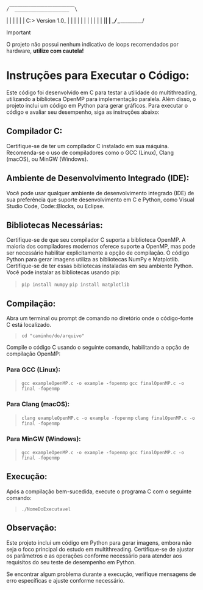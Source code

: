      ________________________
    /  ____________________  \
   |  |                    |  |
   |  | C:\> Version 1.0_  |  |
   |  |                    |  |
   |  |                    |  |
   |  |____________________|  |
    \________________________/
         \_____________/

> [!IMPORTANT]
> O projeto não possui nenhum indicativo de loops recomendados por hardware, **utilize com cautela!**

# Instruções para Executar o Código:

Este código foi desenvolvido em C para testar a utilidade do multithreading, utilizando a biblioteca OpenMP para implementação paralela. Além disso, o projeto inclui um código em Python para gerar gráficos. Para executar o código e avaliar seu desempenho, siga as instruções abaixo:

## Compilador C:

Certifique-se de ter um compilador C instalado em sua máquina. Recomenda-se o uso de compiladores como o GCC (Linux), Clang (macOS), ou MinGW (Windows).

## Ambiente de Desenvolvimento Integrado (IDE):

Você pode usar qualquer ambiente de desenvolvimento integrado (IDE) de sua preferência que suporte desenvolvimento em C e Python, como Visual Studio Code, Code::Blocks, ou Eclipse.

## Bibliotecas Necessárias:

Certifique-se de que seu compilador C suporta a biblioteca OpenMP. A maioria dos compiladores modernos oferece suporte a OpenMP, mas pode ser necessário habilitar explicitamente a opção de compilação.
O código Python para gerar imagens utiliza as bibliotecas NumPy e Matplotlib. Certifique-se de ter essas bibliotecas instaladas em seu ambiente Python. Você pode instalar as bibliotecas usando pip:

> `pip install numpy`
> `pip install matplotlib`

## Compilação:

Abra um terminal ou prompt de comando no diretório onde o código-fonte C está localizado.

> `cd "caminho/do/arquivo"`

Compile o código C usando o seguinte comando, habilitando a opção de compilação OpenMP:

### Para GCC (Linux):
> `gcc exampleOpenMP.c -o example -fopenmp`
> `gcc finalOpenMP.c -o final -fopenmp`

### Para Clang (macOS):
> `clang exampleOpenMP.c -o example -fopenmp`
> `clang finalOpenMP.c -o final -fopenmp`

### Para MinGW (Windows):
> `gcc exampleOpenMP.c -o example -fopenmp`
> `gcc finalOpenMP.c -o final -fopenmp`

## Execução:

Após a compilação bem-sucedida, execute o programa C com o seguinte comando:

> `./NomeDoExecutavel`

## Observação:

Este projeto inclui um código em Python para gerar imagens, embora não seja o foco principal do estudo em multithreading. Certifique-se de ajustar os parâmetros e as operações conforme necessário para atender aos requisitos do seu teste de desempenho em Python.

Se encontrar algum problema durante a execução, verifique mensagens de erro específicas e ajuste conforme necessário.
